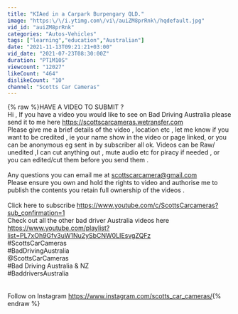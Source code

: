 ```yaml
---
title: "KIAed in a Carpark Burpengary QLD."
image: "https:\/\/i.ytimg.com\/vi\/auiZM8prRnk\/hqdefault.jpg"
vid_id: "auiZM8prRnk"
categories: "Autos-Vehicles"
tags: ["learning","education","Australian"]
date: "2021-11-13T09:21:21+03:00"
vid_date: "2021-07-23T08:30:00Z"
duration: "PT1M10S"
viewcount: "12027"
likeCount: "464"
dislikeCount: "10"
channel: "Scotts Car Cameras"
---
```

{% raw %}HAVE A VIDEO TO SUBMIT ? <br />Hi , If you have a video you would like to see on Bad Driving Australia please send it to me here <a rel="nofollow" target="blank" href="https://scottscarcameras.wetransfer.com">https://scottscarcameras.wetransfer.com</a><br />Please give me a brief details of the video , location etc , let me know if you want to be credited , ie your name show in the video or page linked, or you can be anonymous   eg sent in by subscriber all ok.   Videos can be Raw/ unedited ,I can cut anything out , mute audio etc for piracy if needed  , or you can edited/cut them before you send them . <br /><br />Any questions you can email me at scottscarcamera@gmail.com<br />Please ensure you own and hold the rights to video and authorise me to publish the contents you retain full ownership of the videos .<br /><br />Click here to subscribe <a rel="nofollow" target="blank" href="https://www.youtube.com/c/ScottsCarcameras?sub_confirmation=1">https://www.youtube.com/c/ScottsCarcameras?sub_confirmation=1</a><br />Check out all the other bad driver Australia videos here <a rel="nofollow" target="blank" href="https://www.youtube.com/playlist?list=PL7xOh9Gfv3uW1Nu2ySbCNW0LIEsvgZQFz">https://www.youtube.com/playlist?list=PL7xOh9Gfv3uW1Nu2ySbCNW0LIEsvgZQFz</a><br />#ScottsCarCameras<br />#BadDrivingAustralia<br />@ScottsCarCameras<br />#Bad Driving Australia &amp; NZ <br />#BaddriversAustralia<br /><br /><br />Follow on Instagram <a rel="nofollow" target="blank" href="https://www.instagram.com/scotts_car_cameras/">https://www.instagram.com/scotts_car_cameras/</a>{% endraw %}
